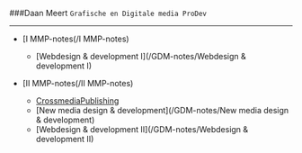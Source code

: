 
###Daan Meert 
`Grafische en Digitale media ProDev`

---

* [I MMP-notes(/I MMP-notes)
	* [Webdesign & development I](/GDM-notes/Webdesign & development I)

* [II MMP-notes(/II MMP-notes)
	* [CrossmediaPublishing](/GDM-notes/CrossmediaPublishing)
	* [New media design & development](/GDM-notes/New media design & development)
	* [Webdesign & development II](/GDM-notes/Webdesign & development II)
